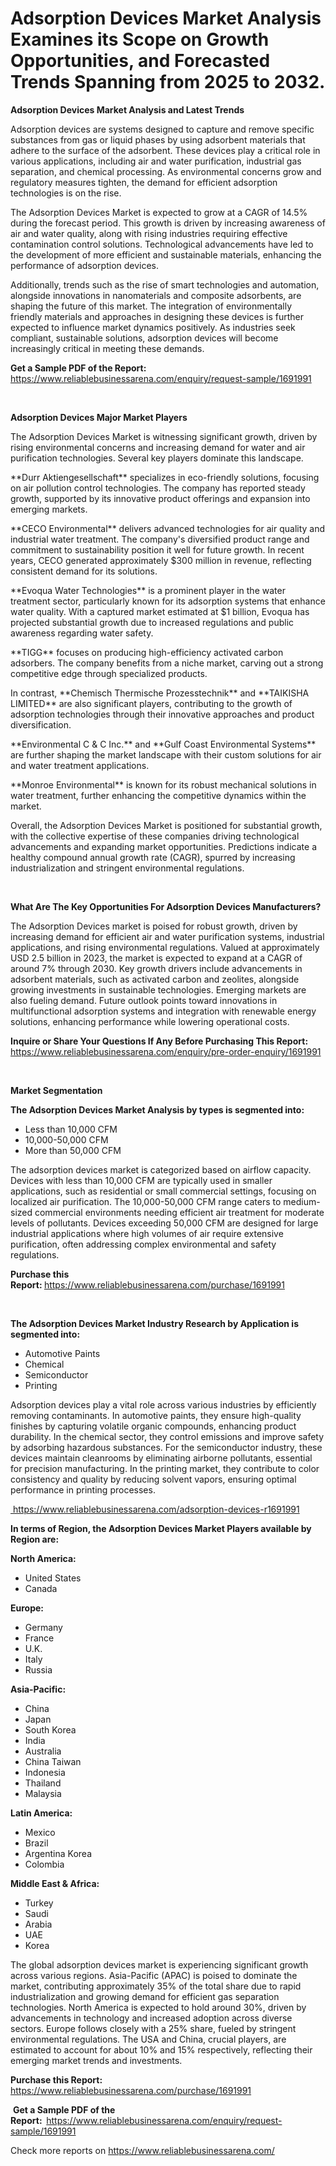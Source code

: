 <p><h1>Adsorption Devices Market Analysis Examines its Scope on Growth Opportunities, and Forecasted Trends Spanning from 2025 to 2032.</h1></p><p><strong>Adsorption Devices Market Analysis and Latest Trends</strong></p>
<p><p>Adsorption devices are systems designed to capture and remove specific substances from gas or liquid phases by using adsorbent materials that adhere to the surface of the adsorbent. These devices play a critical role in various applications, including air and water purification, industrial gas separation, and chemical processing. As environmental concerns grow and regulatory measures tighten, the demand for efficient adsorption technologies is on the rise. </p><p>The Adsorption Devices Market is expected to grow at a CAGR of 14.5% during the forecast period. This growth is driven by increasing awareness of air and water quality, along with rising industries requiring effective contamination control solutions. Technological advancements have led to the development of more efficient and sustainable materials, enhancing the performance of adsorption devices. </p><p>Additionally, trends such as the rise of smart technologies and automation, alongside innovations in nanomaterials and composite adsorbents, are shaping the future of this market. The integration of environmentally friendly materials and approaches in designing these devices is further expected to influence market dynamics positively. As industries seek compliant, sustainable solutions, adsorption devices will become increasingly critical in meeting these demands.</p></p>
<p><strong>Get a Sample PDF of the Report:&nbsp;</strong> <a href="https://www.reliablebusinessarena.com/enquiry/request-sample/1691991?utm_campaign=3535&utm_medium=2&utm_source=Github&utm_content=ia&utm_term=27032025&utm_id=adsorption-devices">https://www.reliablebusinessarena.com/enquiry/request-sample/1691991</a></p>
<p>&nbsp;</p>
<p><strong>Adsorption Devices Major Market Players</strong></p>
<p><p>The Adsorption Devices Market is witnessing significant growth, driven by rising environmental concerns and increasing demand for water and air purification technologies. Several key players dominate this landscape.</p><p>**Durr Aktiengesellschaft** specializes in eco-friendly solutions, focusing on air pollution control technologies. The company has reported steady growth, supported by its innovative product offerings and expansion into emerging markets. </p><p>**CECO Environmental** delivers advanced technologies for air quality and industrial water treatment. The company's diversified product range and commitment to sustainability position it well for future growth. In recent years, CECO generated approximately $300 million in revenue, reflecting consistent demand for its solutions.</p><p>**Evoqua Water Technologies** is a prominent player in the water treatment sector, particularly known for its adsorption systems that enhance water quality. With a captured market estimated at $1 billion, Evoqua has projected substantial growth due to increased regulations and public awareness regarding water safety.</p><p>**TIGG** focuses on producing high-efficiency activated carbon adsorbers. The company benefits from a niche market, carving out a strong competitive edge through specialized products.</p><p>In contrast, **Chemisch Thermische Prozesstechnik** and **TAIKISHA LIMITED** are also significant players, contributing to the growth of adsorption technologies through their innovative approaches and product diversification.</p><p>**Environmental C & C Inc.** and **Gulf Coast Environmental Systems** are further shaping the market landscape with their custom solutions for air and water treatment applications. </p><p>**Monroe Environmental** is known for its robust mechanical solutions in water treatment, further enhancing the competitive dynamics within the market.</p><p>Overall, the Adsorption Devices Market is positioned for substantial growth, with the collective expertise of these companies driving technological advancements and expanding market opportunities. Predictions indicate a healthy compound annual growth rate (CAGR), spurred by increasing industrialization and stringent environmental regulations.</p></p>
<p>&nbsp;</p>
<p><strong>What Are The Key Opportunities For Adsorption Devices Manufacturers?</strong></p>
<p><p>The Adsorption Devices market is poised for robust growth, driven by increasing demand for efficient air and water purification systems, industrial applications, and rising environmental regulations. Valued at approximately USD 2.5 billion in 2023, the market is expected to expand at a CAGR of around 7% through 2030. Key growth drivers include advancements in adsorbent materials, such as activated carbon and zeolites, alongside growing investments in sustainable technologies. Emerging markets are also fueling demand. Future outlook points toward innovations in multifunctional adsorption systems and integration with renewable energy solutions, enhancing performance while lowering operational costs.</p></p>
<p><strong>Inquire or Share Your Questions If Any Before Purchasing This Report:</strong> <a href="https://www.reliablebusinessarena.com/enquiry/pre-order-enquiry/1691991?utm_campaign=3535&utm_medium=2&utm_source=Github&utm_content=ia&utm_term=27032025&utm_id=adsorption-devices">https://www.reliablebusinessarena.com/enquiry/pre-order-enquiry/1691991</a></p>
<p>&nbsp;</p>
<p><strong>Market Segmentation</strong></p>
<p><strong>The Adsorption Devices Market Analysis by types is segmented into:</strong></p>
<p><ul><li>Less than 10,000 CFM</li><li>10,000-50,000 CFM</li><li>More than 50,000 CFM</li></ul></p>
<p><p>The adsorption devices market is categorized based on airflow capacity. Devices with less than 10,000 CFM are typically used in smaller applications, such as residential or small commercial settings, focusing on localized air purification. The 10,000-50,000 CFM range caters to medium-sized commercial environments needing efficient air treatment for moderate levels of pollutants. Devices exceeding 50,000 CFM are designed for large industrial applications where high volumes of air require extensive purification, often addressing complex environmental and safety regulations.</p></p>
<p><strong>Purchase this Report:&nbsp;</strong><a href="https://www.reliablebusinessarena.com/purchase/1691991?utm_campaign=3535&utm_medium=2&utm_source=Github&utm_content=ia&utm_term=27032025&utm_id=adsorption-devices">https://www.reliablebusinessarena.com/purchase/1691991</a></p>
<p>&nbsp;</p>
<p><strong>The Adsorption Devices Market Industry Research by Application is segmented into:</strong></p>
<p><ul><li>Automotive Paints</li><li>Chemical</li><li>Semiconductor</li><li>Printing</li></ul></p>
<p><p>Adsorption devices play a vital role across various industries by efficiently removing contaminants. In automotive paints, they ensure high-quality finishes by capturing volatile organic compounds, enhancing product durability. In the chemical sector, they control emissions and improve safety by adsorbing hazardous substances. For the semiconductor industry, these devices maintain cleanrooms by eliminating airborne pollutants, essential for precision manufacturing. In the printing market, they contribute to color consistency and quality by reducing solvent vapors, ensuring optimal performance in printing processes.</p></p>
<p><a href="https://www.reliablebusinessarena.com/adsorption-devices-r1691991?utm_campaign=3535&utm_medium=2&utm_source=Github&utm_content=ia&utm_term=27032025&utm_id=adsorption-devices">&nbsp;https://www.reliablebusinessarena.com/adsorption-devices-r1691991</a></p>
<p><strong>In terms of Region, the Adsorption Devices Market Players available by Region are:</strong></p>
<p>
    <p> <strong> North America: </strong>
        <ul>
            <li>United States</li>
            <li>Canada</li>
        </ul>
        </p> 
    <p> <strong> Europe: </strong>
        <ul>
            <li>Germany</li>
            <li>France</li>
            <li>U.K.</li>
            <li>Italy</li>
            <li>Russia</li>
        </ul>
        </p> 
    <p> <strong> Asia-Pacific: </strong>
        <ul>
            <li>China</li>
            <li>Japan</li>
            <li>South Korea</li>
            <li>India</li>
            <li>Australia</li>
            <li>China Taiwan</li>
            <li>Indonesia</li>
            <li>Thailand</li>
            <li>Malaysia</li>
        </ul>
        </p> 
    <p> <strong> Latin America: </strong>
        <ul>
            <li>Mexico</li>
            <li>Brazil</li>
            <li>Argentina Korea</li>
            <li>Colombia</li>
        </ul>
        </p> 
    <p> <strong> Middle East & Africa: </strong>
        <ul>
            <li>Turkey</li>
            <li>Saudi</li>
            <li>Arabia</li>
            <li>UAE</li>
            <li>Korea</li>
        </ul>
    </p>
    </p>
<p><p>The global adsorption devices market is experiencing significant growth across various regions. Asia-Pacific (APAC) is poised to dominate the market, contributing approximately 35% of the total share due to rapid industrialization and growing demand for efficient gas separation technologies. North America is expected to hold around 30%, driven by advancements in technology and increased adoption across diverse sectors. Europe follows closely with a 25% share, fueled by stringent environmental regulations. The USA and China, crucial players, are estimated to account for about 10% and 15% respectively, reflecting their emerging market trends and investments.</p></p>
<p><strong>Purchase this Report: </strong><a href="https://www.reliablebusinessarena.com/purchase/1691991?utm_campaign=3535&utm_medium=2&utm_source=Github&utm_content=ia&utm_term=27032025&utm_id=adsorption-devices">https://www.reliablebusinessarena.com/purchase/1691991</a></p>
<p>&nbsp;<strong>Get a Sample PDF of the Report:&nbsp;&nbsp;</strong><a href="https://www.reliablebusinessarena.com/enquiry/request-sample/1691991?utm_campaign=3535&utm_medium=2&utm_source=Github&utm_content=ia&utm_term=27032025&utm_id=adsorption-devices">https://www.reliablebusinessarena.com/enquiry/request-sample/1691991</a></p>
<p><strong></strong></p>
<p>Check more reports on <a href="https://www.reliablebusinessarena.com/?utm_campaign=3535&utm_medium=2&utm_source=Github&utm_content=ia&utm_term=27032025&utm_id=adsorption-devices">https://www.reliablebusinessarena.com/</a></p>